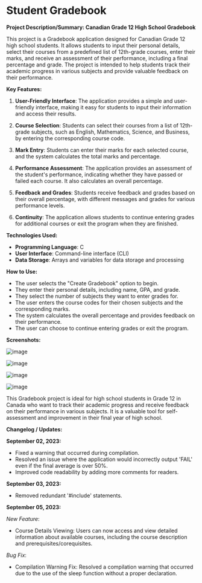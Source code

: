 # Student Gradebook

**Project Description/Summary: Canadian Grade 12 High School Gradebook**

This project is a Gradebook application designed for Canadian Grade 12 high school students. It allows students to input their personal details, select their courses from a predefined list of 12th-grade courses, enter their marks, and receive an assessment of their performance, including a final percentage and grade. The project is intended to help students track their academic progress in various subjects and provide valuable feedback on their performance.

**Key Features:**

1. **User-Friendly Interface**: The application provides a simple and user-friendly interface, making it easy for students to input their information and access their results.

2. **Course Selection**: Students can select their courses from a list of 12th-grade subjects, such as English, Mathematics, Science, and Business, by entering the corresponding course code.

3. **Mark Entry**: Students can enter their marks for each selected course, and the system calculates the total marks and percentage.

4. **Performance Assessment**: The application provides an assessment of the student's performance, indicating whether they have passed or failed each course. It also calculates an overall percentage.

5. **Feedback and Grades**: Students receive feedback and grades based on their overall percentage, with different messages and grades for various performance levels.

6. **Continuity**: The application allows students to continue entering grades for additional courses or exit the program when they are finished.

**Technologies Used:**

- **Programming Language**: C
- **User Interface**: Command-line interface (CLI)
- **Data Storage**: Arrays and variables for data storage and processing

**How to Use:**

- The user selects the "Create Gradebook" option to begin.
- They enter their personal details, including name, GPA, and grade.
- They select the number of subjects they want to enter grades for.
- The user enters the course codes for their chosen subjects and the corresponding marks.
- The system calculates the overall percentage and provides feedback on their performance.
- The user can choose to continue entering grades or exit the program.

**Screenshots:**

![image](https://github.com/MM120-i/Student_Gradebook/assets/80307451/da5d5ef2-42fa-4cbd-bc03-1f3038a9f13c)

![image](https://github.com/MM120-i/Student_Gradebook/assets/80307451/d1510c13-1faf-4ada-b5c0-c43e1ea8cf13)

![image](https://github.com/MM120-i/Student_Gradebook/assets/80307451/708de85f-cbf1-4b2d-8260-98ea4001750f)

![image](https://github.com/MM120-i/Student_Gradebook/assets/80307451/b807746f-63b3-4280-867a-ef64bbb77022)




This Gradebook project is ideal for high school students in Grade 12 in Canada who want to track their academic progress and receive feedback on their performance in various subjects. It is a valuable tool for self-assessment and improvement in their final year of high school.



**Changelog / Updates:**

**September 02, 2023:**
  - Fixed a warning that occurred during compilation.
  - Resolved an issue where the application would incorrectly output 'FAIL' even if the final average is over 50%.
  - Improved code readability by adding more comments for readers.

**September 03, 2023:**
  - Removed redundant '#include' statements.

**September 05, 2023:**

*New Feature*: 
 - Course Details Viewing: Users can now access and view detailed information about available courses, including the course description and prerequisites/corequisites.

*Bug Fix*:
- Compilation Warning Fix: Resolved a compilation warning that occurred due to the use of the sleep function without a proper declaration.
